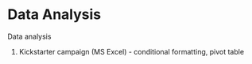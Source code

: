 # Data Analysis

Data analysis 

1. Kickstarter campaign (MS Excel) - conditional formatting, pivot table
